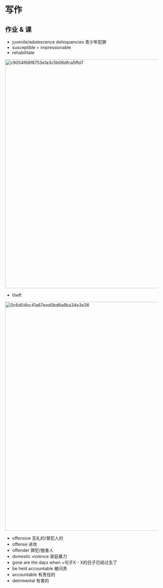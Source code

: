 # 写作
## 作业 & 课
- juvenile/adolescence delinquencies 青少年犯罪
- susceptible = impressionable
- rehabilitate
<img width="754" alt="c9054f68f8753e1a3c5b06dfca5ffd7" src="https://user-images.githubusercontent.com/44770623/180901036-da0d5264-15c2-4453-a203-f8f713e15393.png">

- theft
<img width="754" alt="0c6d04bc41a67eed0bd6a6ba34e3e36" src="https://user-images.githubusercontent.com/44770623/180901066-249d9da9-8288-480d-8306-4e144c905a18.png">

- offensive 无礼的/冒犯人的
- offense 进攻
- offender 罪犯/施害人
- domestic violence 家庭暴力
- gone are the days when +句子X - X的日子已经过去了
- be held accountable 被问责
- accountable 有责任的
- detrimental 有害的
